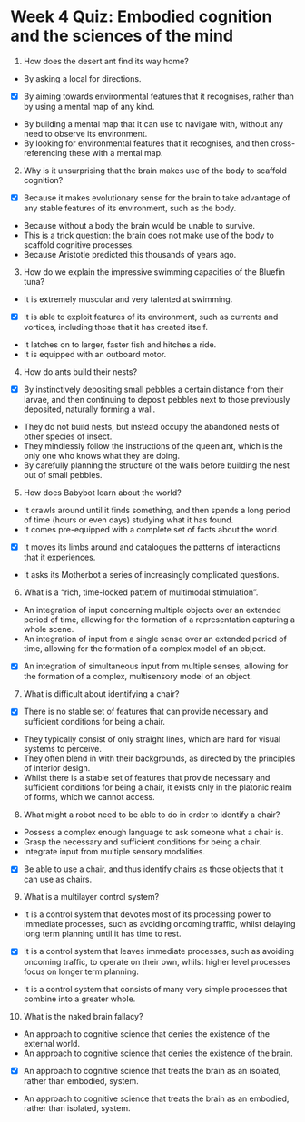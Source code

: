 # Week 4 Quiz: Embodied cognition and the sciences of the mind

1. How does the desert ant find its way home?

- By asking a local for directions. 
- [x] By aiming towards environmental features that it recognises, rather than by using a mental map of any kind.
- By building a mental map that it can use to navigate with, without any need to observe its environment. 
- By looking for environmental features that it recognises, and then cross-referencing these with a mental map.

2. Why is it unsurprising that the brain makes use of the body to scaffold cognition?

- [x] Because it makes evolutionary sense for the brain to take advantage of any stable features of its environment, such as the body.
- Because without a body the brain would be unable to survive. 
- This is a trick question: the brain does not make use of the body to scaffold cognitive processes. 
- Because Aristotle predicted this thousands of years ago.

3. How do we explain the impressive swimming capacities of the Bluefin tuna?

- It is extremely muscular and very talented at swimming. 
- [x] It is able to exploit features of its environment, such as currents and vortices, including those that it has created itself.
- It latches on to larger, faster fish and hitches a ride. 
- It is equipped with an outboard motor. 

4. How do ants build their nests?

- [x] By instinctively depositing small pebbles a certain distance from their larvae, and then continuing to deposit pebbles next to those previously deposited, naturally forming a wall.
- They do not build nests, but instead occupy the abandoned nests of other species of insect. 
- They mindlessly follow the instructions of the queen ant, which is the only one who knows what they are doing. 
- By carefully planning the structure of the walls before building the nest out of small pebbles. 

5. How does Babybot learn about the world?

- It crawls around until it finds something, and then spends a long period of time (hours or even days) studying what it has found. 
- It comes pre-equipped with a complete set of facts about the world. 
- [x] It moves its limbs around and catalogues the patterns of interactions that it experiences.
- It asks its Motherbot a series of increasingly complicated questions. 

6. What is a “rich, time-locked pattern of multimodal stimulation”.

- An integration of input concerning multiple objects over an extended period of time, allowing for the formation of a representation capturing a whole scene. 
- An integration of input from a single sense over an extended period of time, allowing for the formation of a complex model of an object. 
- [x] An integration of simultaneous input from multiple senses, allowing for the formation of a complex, multisensory model of an object.

7. What is difficult about identifying a chair?

- [x] There is no stable set of features that can provide necessary and sufficient conditions for being a chair.
- They typically consist of only straight lines, which are hard for visual systems to perceive. 
- They often blend in with their backgrounds, as directed by the principles of interior design. 
- Whilst there is a stable set of features that provide necessary and sufficient conditions for being a chair, it exists only in the platonic realm of forms, which we cannot access. 

8. What might a robot need to be able to do in order to identify a chair? 

- Possess a complex enough language to ask someone what a chair is.  
- Grasp the necessary and sufficient conditions for being a chair. 
- Integrate input from multiple sensory modalities. 
- [x] Be able to use a chair, and thus identify chairs as those objects that it can use as chairs.

9. What is a multilayer control system?

- It is a control system that devotes most of its processing power to immediate processes, such as avoiding oncoming traffic, whilst delaying long term planning until it has time to rest. 
- [x]  It is a control system that leaves immediate processes, such as avoiding oncoming traffic, to operate on their own, whilst higher level processes focus on longer term planning. 
- It is a control system that consists of many very simple processes that combine into a greater whole. 

10. What is the naked brain fallacy?

- An approach to cognitive science that denies the existence of the external world. 
- An approach to cognitive science that denies the existence of the brain. 
- [x] An approach to cognitive science that treats the brain as an isolated, rather than embodied, system.
- An approach to cognitive science that treats the brain as an embodied, rather than isolated, system. 